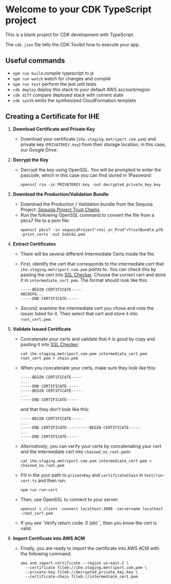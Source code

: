 # Welcome to your CDK TypeScript project

This is a blank project for CDK development with TypeScript.

The `cdk.json` file tells the CDK Toolkit how to execute your app.

## Useful commands

- `npm run build` compile typescript to js
- `npm run watch` watch for changes and compile
- `npm run test` perform the jest unit tests
- `cdk deploy` deploy this stack to your default AWS account/region
- `cdk diff` compare deployed stack with current state
- `cdk synth` emits the synthesized CloudFormation template

## Creating a Certificate for IHE

1. **Download Certificate and Private Key**

   - Download your certificate (`ihe.staging.metriport.com.pem`) and private key (`PRIVATEKEY.key`) from their storage location, in this case, our Google Drive.

2. **Decrypt the Key**

   - Decrypt the key using OpenSSL. You will be prompted to enter the pascode, which in this case you can find stored in 1Password:
     ```
     openssl rsa -in PRIVATEKEY.key -out decrypted_private_key.key
     ```

3. **Download the Production/Validation Bundle**

   - Download the Production / Validation bundle from the Sequoia Project:
     [Sequoia Project Trust Chains](https://directtrust.zohodesk.com/portal/en/kb/articles/installing-sequoia-project-trust-chains)
   - Run the following OpenSSL command to convert the file from a pkcs7 file to a pem file:
     ```
     openssl pkcs7 -in sequoiaProject"<Val_or_Prod">TrustBundle.p7b -print_certs -out SubCA2.pem
     ```

4. **Extract Certificates**

   - There will be several different Intermediate Certs inside the file.
   - _First_, identify the cert that corresponds to the intermediate cert that `ihe.staging.metriport.com.pem` points to. You can check this by pasting the cert into [SSL Checker](https://tools.keycdn.com/ssl). Choose the correct cert and store it in `intermediate_cert.pem`. The format should look like this:

     ```
     -----BEGIN CERTIFICATE-----
     ABCDEFG...
     -----END CERTIFICATE-----
     ```

   - _Second_, examine the intermediate cert you chose and note the issuer listed for it. Then select that cert and store it into `root_cert.pem`.

5. **Validate Issued Certificate**

   - Concatenate your certs and validate that it is good by copy and pasting it into [SSL Checker](https://tools.keycdn.com/ssl):
     ```
     cat ihe.staging.metriport.com.pem intermediate_cert.pem root_cert.pem > chain.pem
     ```
   - When you concatenate your certs, make sure they look like this:

     ```
     -----BEGIN CERTIFICATE-----
     ...
     -----END CERTIFICATE-----
     -----BEGIN CERTIFICATE-----
     ...
     -----END CERTIFICATE-----
     ```

     and that they don't look like this:

     ```
     -----BEGIN CERTIFICATE-----
     ...
     -----END CERTIFICATE----------BEGIN CERTIFICATE-----
     ...
     -----END CERTIFICATE-----
     ```

   - _Alternatively_, you can verify your certs by concatenating your cert and the intermediate cert into `chained_no_root.pe`m:
     ```
     cat ihe.staging.metriport.com.pem intermediate_cert.pem > chained_no_root.pem
     ```
   - Fill in the your path to `privateKey` and `certificateChain` in `test/run-cert.ts` and then run:
     ```
     npm run run-cert
     ```
   - Then, use OpenSSL to connect to your server:
     ```
     openssl s_client -connect localhost:3000 -servername localhost -root_cert.pem
     ```
   - If you see `Verify return code: 0 (ok)``, then you know the cert is valid.

6. **Import Certificate into AWS ACM**
   - Finally, you are ready to import the certificate into AWS ACM with the following command:
     ```
     aws acm import-certificate --region us-east-2 \
       --certificate fileb://ihe.staging.metriport.com.pem \
       --private-key fileb://decrypted_private_key.key \
       --certificate-chain fileb://intermediate_cert.pem
     ```
